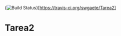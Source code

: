 {<img src="https://travis-ci.org/swgaete/Tarea2.svg?branch=master" alt="Build Status" />}[https://travis-ci.org/swgaete/Tarea2]



# Tarea2

